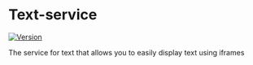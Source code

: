 # Text-service

[![Version](https://img.shields.io/badge/version-1.0.0-blue.svg)](https://github.com/username/repo/releases/tag/v1.0.0)

The service for text that allows you to easily display text using iframes
